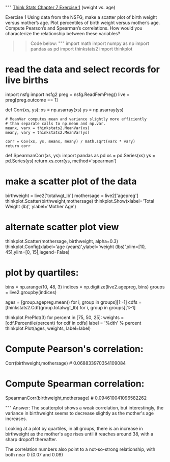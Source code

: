 """
[Think Stats Chapter 7 Exercise 1](http://greenteapress.com/thinkstats2/html/thinkstats2008.html#toc70) (weight vs. age)

Exercise 1   Using data from the NSFG, make a scatter plot of birth weight versus mother’s age. Plot percentiles of birth weight versus mother’s age. Compute Pearson’s and Spearman’s correlations. How would you characterize the relationship between these variables?

>> Code below:
"""
import math
import numpy as np
import pandas as pd
import thinkstats2
import thinkplot


# read the data and select records for live births
import nsfg
import nsfg2
preg = nsfg.ReadFemPreg()
live = preg[preg.outcome == 1]


def Corr(xs, ys):
    xs = np.asarray(xs)
    ys = np.asarray(ys)

    # MeanVar computes mean and variance slightly more efficiently 
    # than separate calls to np.mean and np.var.
    meanx, varx = thinkstats2.MeanVar(xs)
    meany, vary = thinkstats2.MeanVar(ys)

    corr = Cov(xs, ys, meanx, meany) / math.sqrt(varx * vary)
    return corr

def SpearmanCorr(xs, ys):
    import pandas as pd
    xs = pd.Series(xs)
    ys = pd.Series(ys)
    return xs.corr(ys, method='spearman')

# make a scatter plot of the data
birthweight = live2['totalwgt_lb']
mothersage = live2['agepreg']
thinkplot.Scatter(birthweight,mothersage)
thinkplot.Show(xlabel='Total Weight (lb)',
              ylabel='Mother Age')

# alternate scatter plot view
thinkplot.Scatter(mothersage, birthweight, alpha=0.3)
thinkplot.Config(xlabel='age (years)',ylabel='weight (lbs)',xlim=[10, 45],ylim=[0, 15],legend=False)

# plot by quartiles:
bins = np.arange(10, 48, 3)
indices = np.digitize(live2.agepreg, bins)
groups = live2.groupby(indices)

ages = [group.agepreg.mean() for i, group in groups][1:-1]
cdfs = [thinkstats2.Cdf(group.totalwgt_lb) for i, group in groups][1:-1]

thinkplot.PrePlot(3)
for percent in [75, 50, 25]:
    weights = [cdf.Percentile(percent) for cdf in cdfs]
    label = '%dth' % percent
    thinkplot.Plot(ages, weights, label=label)


# Compute Pearson's correlation:
Corr(birthweight,mothersage) # 0.068833970354109084

# Compute Spearman correlation:
SpearmanCorr(birthweight,mothersage) # 0.094610041096582262

"""
Answer:
The scatterplot shows a weak correlation, but interestingly,
the variance in birthweight seems to decrease slightly as the
mother's age increases. 

Looking at a plot by quartiles, in all groups, there is an increase
in birthweight as the mother's age rises until it reaches around 38,
with a sharp dropoff thereafter.

The correlation numbers also point to a not-so-strong relationship,
with both near 0 (0.07 and 0.09)